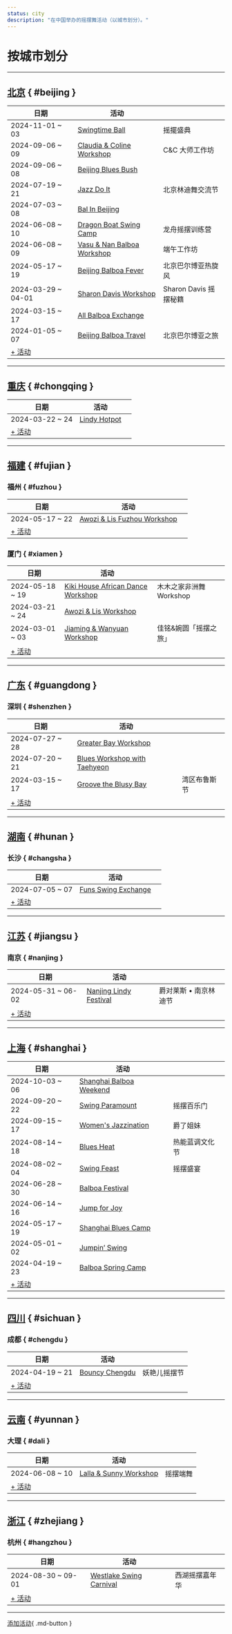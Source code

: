 ```yaml
---
status: city
description: "在中国举办的摇摆舞活动（以城市划分）。"
---
```


# 按城市划分

---

## <a id=beijing></a>[北京](#beijing) { #beijing }

| 日期 | 活动 | |
| --- | --- | --- |
| 2024-11-01 ~ 03 | [Swingtime Ball](swingtime-ball-2024.md) | 摇擺盛典 |
| 2024-09-06 ~ 09 | [Claudia & Coline Workshop](claudia-n-coline-workshop-2024.md) | C&C 大师工作坊 |
| 2024-09-06 ~ 08 | [Beijing Blues Bush](beijing-blues-bush-2024.md) |  |
| 2024-07-19 ~ 21 | [Jazz Do It](jazz-do-it-2024.md) | 北京林迪舞交流节 |
| 2024-07-03 ~ 08 | [Bal In Beijing](bal-in-beijing-2024.md) |  |
| 2024-06-08 ~ 10 | [Dragon Boat Swing Camp](dragon-boat-swing-camp-2024.md) | 龙舟摇摆训练营 |
| 2024-06-08 ~ 09 | [Vasu & Nan Balboa Workshop](vasu-n-nan-balboa-workshop-2024.md) | 端午工作坊 |
| 2024-05-17 ~ 19 | [Beijing Balboa Fever](beijing-balboa-fever-2024.md) | 北京巴尔博亚热旋风 |
| 2024-03-29 ~ 04-01 | [Sharon Davis Workshop](beijing-sharon-davis-workshop-2024.md) | Sharon Davis 摇摆秘籍 |
| 2024-03-15 ~ 17 | [All Balboa Exchange](all-balboa-exchange-2024.md) |  |
| 2024-01-05 ~ 07 | [Beijing Balboa Travel](beijing-balboa-travel-2024.md) | 北京巴尔博亚之旅 |
| [+ 活动](https://github.com/swingdance/events/issues/new?assignees=&labels=add+event&projects=&template=02-add_entity.yml&title=%5B2024%2Fzh_CN%5D%20Add%20Event%3A%20%3CName%3E&region=zh_CN&province=Beijing&city=Beijing&org_id=&date_starts=2024-&date_ends=2024-)

---

## <a id=chongqing></a>[重庆](#chongqing) { #chongqing }

| 日期 | 活动 | |
| --- | --- | --- |
| 2024-03-22 ~ 24 | [Lindy Hotpot](lindy-hotpot-2024.md) |  |
| [+ 活动](https://github.com/swingdance/events/issues/new?assignees=&labels=add+event&projects=&template=02-add_entity.yml&title=%5B2024%2Fzh_CN%5D%20Add%20Event%3A%20%3CName%3E&region=zh_CN&province=Chongqing&city=Chongqing&org_id=&date_starts=2024-&date_ends=2024-)

---

## <a id=fujian></a>[福建](#fujian) { #fujian }

### <a id=fuzhou></a>福州 { #fuzhou }

| 日期 | 活动 | |
| --- | --- | --- |
| 2024-05-17 ~ 22 | [Awozi & Lis Fuzhou Workshop](awozi-n-lis-fuzhou-workshop-2024.md) |  |
| [+ 活动](https://github.com/swingdance/events/issues/new?assignees=&labels=add+event&projects=&template=02-add_entity.yml&title=%5B2024%2Fzh_CN%5D%20Add%20Event%3A%20%3CName%3E&region=zh_CN&province=Fujian&city=Fuzhou&org_id=&date_starts=2024-&date_ends=2024-)

### <a id=xiamen></a>厦门 { #xiamen }

| 日期 | 活动 | |
| --- | --- | --- |
| 2024-05-18 ~ 19 | [Kiki House African Dance Workshop](xiamen-kiki-house-african-dance-workshop-2024.md) | 木木之家非洲舞 Workshop |
| 2024-03-21 ~ 24 | [Awozi & Lis Workshop](xiamen-awozi-n-lis-workshop-2024.md) |  |
| 2024-03-01 ~ 03 | [Jiaming & Wanyuan Workshop](xiamen-jiaming-n-wanyuan-workshop-2024.md) | 佳铭&婉圆「摇摆之旅」 |
| [+ 活动](https://github.com/swingdance/events/issues/new?assignees=&labels=add+event&projects=&template=02-add_entity.yml&title=%5B2024%2Fzh_CN%5D%20Add%20Event%3A%20%3CName%3E&region=zh_CN&province=Fujian&city=Xiamen&org_id=&date_starts=2024-&date_ends=2024-)

---

## <a id=guangdong></a>[广东](#guangdong) { #guangdong }

### <a id=shenzhen></a>深圳 { #shenzhen }

| 日期 | 活动 | |
| --- | --- | --- |
| 2024-07-27 ~ 28 | [Greater Bay Workshop](balboa-greater-bay-workshop-2024.md) |  |
| 2024-07-20 ~ 21 | [Blues Workshop with Taehyeon](blues-workshop-with-taehyeon-2024.md) |  |
| 2024-03-15 ~ 17 | [Groove the Blusy Bay](groove-the-blusy-bay-2024.md) | 湾区布鲁斯节 |
| [+ 活动](https://github.com/swingdance/events/issues/new?assignees=&labels=add+event&projects=&template=02-add_entity.yml&title=%5B2024%2Fzh_CN%5D%20Add%20Event%3A%20%3CName%3E&region=zh_CN&province=Guangdong&city=Shenzhen&org_id=&date_starts=2024-&date_ends=2024-)

---

## <a id=hunan></a>[湖南](#hunan) { #hunan }

### <a id=changsha></a>长沙 { #changsha }

| 日期 | 活动 | |
| --- | --- | --- |
| 2024-07-05 ~ 07 | [Funs Swing Exchange](funs-swing-exchange-2024.md) |  |
| [+ 活动](https://github.com/swingdance/events/issues/new?assignees=&labels=add+event&projects=&template=02-add_entity.yml&title=%5B2024%2Fzh_CN%5D%20Add%20Event%3A%20%3CName%3E&region=zh_CN&province=Hunan&city=Changsha&org_id=&date_starts=2024-&date_ends=2024-)

---

## <a id=jiangsu></a>[江苏](#jiangsu) { #jiangsu }

### <a id=nanjing></a>南京 { #nanjing }

| 日期 | 活动 | |
| --- | --- | --- |
| 2024-05-31 ~ 06-02 | [Nanjing Lindy Festival](nanjing-lindy-festival-2024.md) | 爵对莱斯 • 南京林迪节 |
| [+ 活动](https://github.com/swingdance/events/issues/new?assignees=&labels=add+event&projects=&template=02-add_entity.yml&title=%5B2024%2Fzh_CN%5D%20Add%20Event%3A%20%3CName%3E&region=zh_CN&province=Jiangsu&city=Nanjing&org_id=&date_starts=2024-&date_ends=2024-)

---

## <a id=shanghai></a>[上海](#shanghai) { #shanghai }

| 日期 | 活动 | |
| --- | --- | --- |
| 2024-10-03 ~ 06 | [Shanghai Balboa Weekend](shanghai-balboa-weekend-2024.md) |  |
| 2024-09-20 ~ 22 | [Swing Paramount](swing-paramount-2024.md) | 摇摆百乐门 |
| 2024-09-15 ~ 17 | [Women's Jazzination](womens-jazzination-2024.md) | 爵了姐妹 |
| 2024-08-14 ~ 18 | [Blues Heat](blues-heat-2024.md) | 热能蓝调文化节 |
| 2024-08-02 ~ 04 | [Swing Feast](swing-feast-2024.md) | 摇摆盛宴 |
| 2024-06-28 ~ 30 | [Balboa Festival](balboa-festival-2024.md) |  |
| 2024-06-14 ~ 16 | [Jump for Joy](jump-for-joy-2024.md) |  |
| 2024-05-17 ~ 19 | [Shanghai Blues Camp](shanghai-blues-camp-2024.md) |  |
| 2024-05-01 ~ 02 | [Jumpin’ Swing](jumping-swing-2024.md) |  |
| 2024-04-19 ~ 23 | [Balboa Spring Camp](balboa-spring-camp-2024.md) |  |
| [+ 活动](https://github.com/swingdance/events/issues/new?assignees=&labels=add+event&projects=&template=02-add_entity.yml&title=%5B2024%2Fzh_CN%5D%20Add%20Event%3A%20%3CName%3E&region=zh_CN&province=Shanghai&city=Shanghai&org_id=&date_starts=2024-&date_ends=2024-)

---

## <a id=sichuan></a>[四川](#sichuan) { #sichuan }

### <a id=chengdu></a>成都 { #chengdu }

| 日期 | 活动 | |
| --- | --- | --- |
| 2024-04-19 ~ 21 | [Bouncy Chengdu](bouncy-chengdu-2024.md) | 妖艳儿摇摆节 |
| [+ 活动](https://github.com/swingdance/events/issues/new?assignees=&labels=add+event&projects=&template=02-add_entity.yml&title=%5B2024%2Fzh_CN%5D%20Add%20Event%3A%20%3CName%3E&region=zh_CN&province=Sichuan&city=Chengdu&org_id=&date_starts=2024-&date_ends=2024-)

---

## <a id=yunnan></a>[云南](#yunnan) { #yunnan }

### <a id=dali></a>大理 { #dali }

| 日期 | 活动 | |
| --- | --- | --- |
| 2024-06-08 ~ 10 | [Lalla & Sunny Workshop](dali-lalla-n-sunny-workshop-2024.md) | 摇摆端舞 |
| [+ 活动](https://github.com/swingdance/events/issues/new?assignees=&labels=add+event&projects=&template=02-add_entity.yml&title=%5B2024%2Fzh_CN%5D%20Add%20Event%3A%20%3CName%3E&region=zh_CN&province=Yunnan&city=Dali&org_id=&date_starts=2024-&date_ends=2024-)

---

## <a id=zhejiang></a>[浙江](#zhejiang) { #zhejiang }

### <a id=hangzhou></a>杭州 { #hangzhou }

| 日期 | 活动 | |
| --- | --- | --- |
| 2024-08-30 ~ 09-01 | [Westlake Swing Carnival](westlake-swing-carnival-2024.md) | 西湖摇摆嘉年华 |
| [+ 活动](https://github.com/swingdance/events/issues/new?assignees=&labels=add+event&projects=&template=02-add_entity.yml&title=%5B2024%2Fzh_CN%5D%20Add%20Event%3A%20%3CName%3E&region=zh_CN&province=Zhejiang&city=Hangzhou&org_id=&date_starts=2024-&date_ends=2024-)

---

[添加活动](https://github.com/swingdance/events/issues/new?assignees=&labels=add+event&projects=&template=02-add_entity.yml&title=%5Bzh_CN%5D%20Add%20Event%3A%20%3CName%3E&region=zh_CN&province=&city=&org_id=2024){ .md-button }
